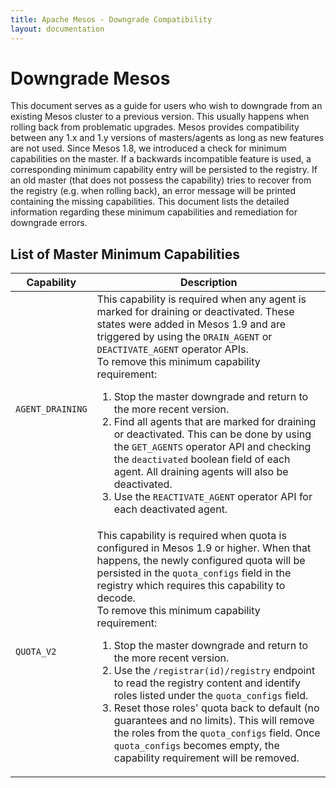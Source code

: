 ```yaml
---
title: Apache Mesos - Downgrade Compatibility
layout: documentation
---
```


# Downgrade Mesos

This document serves as a guide for users who wish to downgrade from an
existing Mesos cluster to a previous version. This usually happens when
rolling back from problematic upgrades. Mesos provides compatibility
between any 1.x and 1.y versions of masters/agents as long as new features
are not used. Since Mesos 1.8, we introduced a check for minimum capabilities
on the master. If a backwards incompatible feature is used, a corresponding
minimum capability entry will be persisted to the registry. If an old master
(that does not possess the capability) tries to recover from the registry
(e.g. when rolling back), an error message will be printed containing the
missing capabilities. This document lists the detailed information regarding
these minimum capabilities and remediation for downgrade errors.


## List of Master Minimum Capabilities

<table class="table table-striped">
<thead>
<tr><th>Capability</th><th>Description</th>
</thead>

<tr>
  <td>
    <code>AGENT_DRAINING</code>
  </td>
  <td>
    This capability is required when any agent is marked for draining
    or deactivated.  These states were added in Mesos 1.9 and are
    triggered by using the <code>DRAIN_AGENT</code> or
    <code>DEACTIVATE_AGENT</code> operator APIs.
    <br/>
    To remove this minimum capability requirement:
    <ol>
      <li>
        Stop the master downgrade and return to the more recent version.
      </li>
      <li>
        Find all agents that are marked for draining or deactivated.
        This can be done by using the <code>GET_AGENTS</code> operator
        API and checking the <code>deactivated</code> boolean field of
        each agent.  All draining agents will also be deactivated.
      </li>
      <li>
        Use the <code>REACTIVATE_AGENT</code> operator API for each
        deactivated agent.
      </li>
    </ol>
  </td>
</tr>

<tr>
  <td>
    <code>QUOTA_V2</code>
  </td>
  <td>
    This capability is required when quota is configured in Mesos 1.9 or
    higher. When that happens, the newly configured quota will be persisted
    in the <code>quota_configs</code> field in the registry which requires this
    capability to decode.
    <br/>
    To remove this minimum capability requirement:
    <ol>
      <li>
        Stop the master downgrade and return to the more recent version.
      </li>
      <li>
        Use the <code>/registrar(id)/registry</code> endpoint to read the
        registry content and identify roles listed under the
        <code>quota_configs</code> field.
      </li>
      <li>
        Reset those roles' quota back to default (no guarantees and no limits).
        This will remove the roles from the <code>quota_configs</code> field.
        Once <code>quota_configs</code> becomes empty, the capability
        requirement will be removed.
      </li>
    </ol>
  </td>
</tr>
</table>
